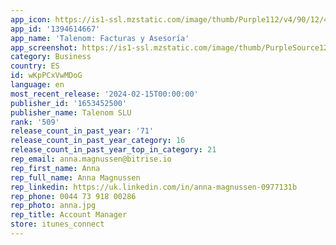 ```yaml
---
app_icon: https://is1-ssl.mzstatic.com/image/thumb/Purple112/v4/90/12/44/901244ac-5519-e302-32f2-55912289b71d/AppIcon-0-0-1x_U007emarketing-0-5-0-85-220.png/1024x1024bb.png
app_id: '1394614667'
app_name: 'Talenom: Facturas y Asesoría'
app_screenshot: https://is1-ssl.mzstatic.com/image/thumb/PurpleSource126/v4/60/7d/3e/607d3e63-4d8b-81a1-0f71-335f126c301f/534cba73-1643-4f36-819f-30be85ae9657_1_-_6_U002c5_.jpg/1284x2778bb.png
category: Business
country: ES
id: wKpPCxVwMDoG
language: en
most_recent_release: '2024-02-15T00:00:00'
publisher_id: '1653452500'
publisher_name: Talenom SLU
rank: '509'
release_count_in_past_year: '71'
release_count_in_past_year_category: 16
release_count_in_past_year_top_in_category: 21
rep_email: anna.magnussen@bitrise.io
rep_first_name: Anna
rep_full_name: Anna Magnussen
rep_linkedin: https://uk.linkedin.com/in/anna-magnussen-0977131b
rep_phone: 0044 73 918 00286
rep_photo: anna.jpg
rep_title: Account Manager
store: itunes_connect
---
```

